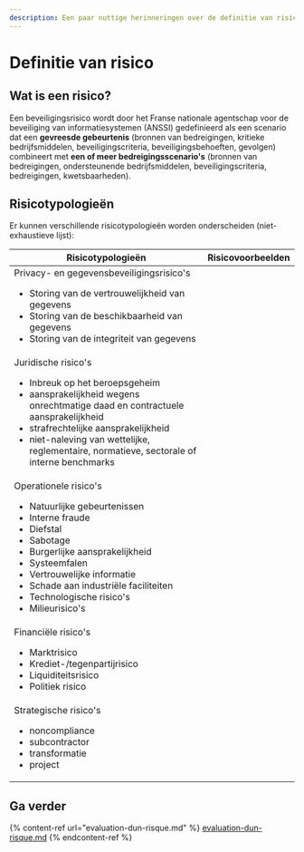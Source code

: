 ```yaml
---
description: Een paar nuttige herinneringen over de definitie van risico.
---
```


# Definitie van risico

## Wat is een risico?

Een beveiligingsrisico wordt door het Franse nationale agentschap voor de beveiliging van informatiesystemen (ANSSI) gedefinieerd als een scenario dat een **gevreesde gebeurtenis** (bronnen van bedreigingen, kritieke bedrijfsmiddelen, beveiligingscriteria, beveiligingsbehoeften, gevolgen) combineert met **een of meer bedreigingsscenario's** (bronnen van bedreigingen, ondersteunende bedrijfsmiddelen, beveiligingscriteria, bedreigingen, kwetsbaarheden).

## Risicotypologieën

Er kunnen verschillende risicotypologieën worden onderscheiden (niet-exhaustieve lijst):&#x20;

| Risicotypologieën | Risicovoorbeelden |
| ------------------------------------------------------------ | ----------------------------------------------------------------------------------------------------------------------------------------------------------------------------------------------------------------------------------------------------------------------------------------------------------------------------- |
| Privacy- en gegevensbeveiligingsrisico's <p></p><ul><li>Storing van de vertrouwelijkheid van gegevens</li><li>Storing van de beschikbaarheid van gegevens</li><li>Storing van de integriteit van gegevens</li></ul> |
| Juridische risico's <p></p><ul><li>Inbreuk op het beroepsgeheim</li><li>aansprakelijkheid wegens onrechtmatige daad en contractuele aansprakelijkheid</li><li>strafrechtelijke aansprakelijkheid</li><li>niet-naleving van wettelijke, reglementaire, normatieve, sectorale of interne benchmarks</li></ul> |
| Operationele risico's <p></p><ul><li>Natuurlijke gebeurtenissen</li><li>Interne fraude</li><li>Diefstal</li><li>Sabotage</li><li>Burgerlijke aansprakelijkheid</li><li>Systeemfalen</li><li>Vertrouwelijke informatie</li><li>Schade aan industriële faciliteiten</li><li>Technologische risico's</li><li>Milieurisico's</li></ul> |
| Financiële risico's <ul><li>Marktrisico</li><li>Krediet-/tegenpartijrisico</li><li>Liquiditeitsrisico</li><li>Politiek risico</li></ul> |
| Strategische risico's <ul><li>noncompliance</li><li>subcontractor</li><li>transformatie</li><li>project</li></ul>

## Ga verder

{% content-ref url="evaluation-dun-risque.md" %}
[evaluation-dun-risque.md](evaluation-dun-risque.md)
{% endcontent-ref %}